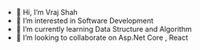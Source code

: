 - 👋 Hi, I’m Vraj Shah
- 👀 I’m interested in Software Development
- 🌱 I’m currently learning Data Structure and Algorithm
- 💞️ I’m looking to collaborate on Asp.Net Core , React

<!---
vraj-thinkbridge/vraj-thinkbridge is a ✨ special ✨ repository because its `README.md` (this file) appears on your GitHub profile.
You can click the Preview link to take a look at your changes.
--->
